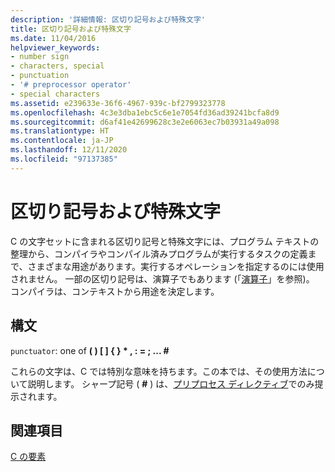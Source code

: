 ```yaml
---
description: '詳細情報: 区切り記号および特殊文字'
title: 区切り記号および特殊文字
ms.date: 11/04/2016
helpviewer_keywords:
- number sign
- characters, special
- punctuation
- '# preprocessor operator'
- special characters
ms.assetid: e239633e-36f6-4967-939c-bf2799323778
ms.openlocfilehash: 4c3e3dba1ebc5c6e1e7054fd36ad39241bcfa8d9
ms.sourcegitcommit: d6af41e42699628c3e2e6063ec7b03931a49a098
ms.translationtype: HT
ms.contentlocale: ja-JP
ms.lasthandoff: 12/11/2020
ms.locfileid: "97137385"
---
```

# <a name="punctuation-and-special-characters"></a>区切り記号および特殊文字

C の文字セットに含まれる区切り記号と特殊文字には、プログラム テキストの整理から、コンパイラやコンパイル済みプログラムが実行するタスクの定義まで、さまざまな用途があります。実行するオペレーションを指定するのには使用されません。 一部の区切り記号は、演算子でもあります (「[演算子](../c-language/c-operators.md)」を参照)。 コンパイラは、コンテキストから用途を決定します。

## <a name="syntax"></a>構文

`punctuator`: one of **( )   [ ]   { }   \*   ,   :   =   ;   ... #**

これらの文字は、C では特別な意味を持ちます。この本では、その使用方法について説明します。 シャープ記号 ( **#** ) は、[プリプロセス ディレクティブ](../preprocessor/preprocessor-directives.md)でのみ提示されます。

## <a name="see-also"></a>関連項目

[C の要素](../c-language/elements-of-c.md)
